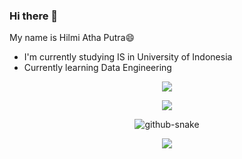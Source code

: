 ### Hi there 👋

My name is Hilmi Atha Putra😄

* I'm currently studying IS in University of Indonesia
* Currently learning Data Engineering




<div align="center">
  <p><img src="https://github-readme-stats.vercel.app/api/top-langs/?username=hilmiatha&theme=dracula&show_icons=true&hide_border=false&layout=compact"></p>
  <p><img src="https://github-readme-stats.vercel.app/api?username=hilmiatha&theme=dracula&show_icons=true&hide_border=false&count_private=true"></p>
  <picture>
    <source media="(prefers-color-scheme: dark)" srcset="https://raw.githubusercontent.com/tobiasmeyhoefer/tobiasmeyhoefer/output/github-snake-dark.svg" />
    <source media="(prefers-color-scheme: light)" srcset="https://raw.githubusercontent.com/tobiasmeyhoefer/tobiasmeyhoefer/output/github-snake.svg" />
    <img alt="github-snake" src="https://raw.githubusercontent.com/tobiasmeyhoefer/tobiasmeyhoefer/output/github-snake.svg" />
  </picture>
  <p><img src="https://komarev.com/ghpvc/?username=hilmiatha&label=Profile+Views"/></p>
</div>
<!--
**hilmiatha/hilmiatha** is a ✨ _special_ ✨ repository because its `README.md` (this file) appears on your GitHub profile.

Here are some ideas to get you started:

- 🔭 I’m currently working on ...
- 🌱 I’m currently learning ...
- 👯 I’m looking to collaborate on ...
- 🤔 I’m looking for help with ...
- 💬 Ask me about ...
- 📫 How to reach me: ...
- 😄 Pronouns: ...
- ⚡ Fun fact: ...
-->
